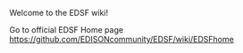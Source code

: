 Welcome to the EDSF wiki!

Go to official EDSF Home page https://github.com/EDISONcommunity/EDSF/wiki/EDSFhome